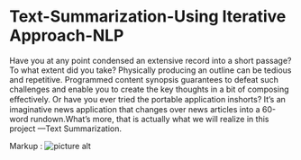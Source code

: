 # Text-Summarization-Using Iterative Approach-NLP

Have you at any point condensed an extensive record into a short passage? To what extent did you take? Physically producing an outline can be tedious and repetitive. Programmed content synopsis guarantees to defeat such challenges and enable you to create the key thoughts in a bit of composing eﬀectively. Or have you ever tried the portable application inshorts? It’s an imaginative news application that changes over news articles into a 60-word rundown.What’s more, that is actually what we will realize in this project —Text Summarization.

Markup : ![picture alt](https://itunes.apple.com/us/app/inshorts/id892146527?mt=8)
